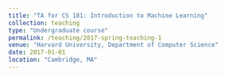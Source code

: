 ```yaml
---
title: "TA for CS 181: Introduction to Machine Learning"
collection: teaching
type: "Undergraduate course"
permalink: /teaching/2017-spring-teaching-1
venue: "Harvard University, Department of Computer Science"
date: 2017-01-01
location: "Cambridge, MA"
---
```


